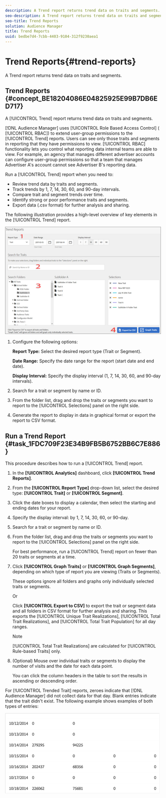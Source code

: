 ```yaml
---
description: A Trend report returns trend data on traits and segments.
seo-description: A Trend report returns trend data on traits and segments.
seo-title: Trend Reports
solution: Audience Manager
title: Trend Reports
uuid: bedbe7d4-7cbb-4403-9104-312f9230aea1
---
```


# Trend Reports{#trend-reports}

A Trend report returns trend data on traits and segments.

## Trend Reports {#concept_BE18204086E04825925E99B7DB6ED717}

A [!UICONTROL Trend] report returns trend data on traits and segments.

<!-- 

c_trend_reports.xml

 -->

[!DNL Audience Manager] uses [!UICONTROL Role Based Access Control] ( [!UICONTROL RBAC]) to extend user-group permissions to the [!UICONTROL Trend] reports. Users can see only those traits and segments in reporting that they have permissions to view. [!UICONTROL RBAC] functionality lets you control what reporting data internal teams are able to view. For example, an agency that manages different advertiser accounts can configure user-group permissions so that a team that manages Advertiser A's account cannot see Advertiser B's reporting data.

Run a [!UICONTROL Trend] report when you need to:

* Review trend data by traits and segments. 
* Track trends by 1, 7, 14, 30, 60, and 90-day intervals. 
* Compare trait and segment trends over time. 
* Identify strong or poor performance traits and segments. 
* Export data (.csv format) for further analysis and sharing.

The following illustration provides a high-level overview of key elements in the [!UICONTROL Trend] report.

![](assets/trend_reports_border.png)

1. Configure the following options:

   **Report Type:** Select the desired report type (Trait or Segment).

   **Date Range:** Specify the date range for the report (start date and end date).

   **Display Interval:** Specify the display interval (1, 7, 14, 30, 60, and 90-day intervals). 

1. Search for a trait or segment by name or ID. 
1. From the folder list, drag and drop the traits or segments you want to report to the [!UICONTROL Selections] panel on the right side. 
1. Generate the report to display in data in graphical format or export the report to CSV format.

## Run a Trend Report {#task_1FDC709F23E34B9FB5B6752BB6C7E886}

This procedure describes how to run a [!UICONTROL Trend] report.

<!-- 

t_working_with_trend_reports.xml

 -->

1. In the **[!UICONTROL Analytics]** dashboard, click **[!UICONTROL Trend Reports]**.
1. From the **[!UICONTROL Report Type]** drop-down list, select the desired type: **[!UICONTROL Trait]** or **[!UICONTROL Segment]**.
1. Click the date boxes to display a calendar, then select the starting and ending dates for your report.
1. Specify the display interval: by 1, 7, 14, 30, 60, or 90-day.
1. Search for a trait or segment by name or ID.
1. From the folder list, drag and drop the traits or segments you want to report to the [!UICONTROL Selections] panel on the right side.

   For best performance, run a [!UICONTROL Trend] report on fewer than 20 traits or segments at a time. 
1. Click **[!UICONTROL Graph Traits]** or **[!UICONTROL Graph Segments]**, depending on which type of report you are viewing (Traits or Segments).

   These options ignore all folders and graphs only individually selected traits or segments.

   Or

   Click **[!UICONTROL Export to CSV]** to export the trait or segment data and all folders in CSV format for further analysis and sharing. This exports the [!UICONTROL Unique Trait Realizations], [!UICONTROL Total Trait Realizations], and [!UICONTROL Total Trait Population] for all day ranges.

   >[!NOTE]
   >
   >[!UICONTROL Total Trait Realizations] are calculated for [!UICONTROL Rule-based Traits] only.

1. (Optional) Mouse over individual traits or segments to display the number of visits and the date for each data point.

   You can click the column headers in the table to sort the results in ascending or descending order. 

For [!UICONTROL Trended Trait] reports, zeroes indicate that [!DNL Audience Manager] did not collect data for that day. Blank entries indicate that the trait didn't exist. The following example shows examples of both types of entries:

![](assets/trended_data.png)

